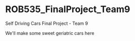 # ROB535_FinalProject_Team9
Self Driving Cars Final Project - Team 9

We'll make some sweet geriatric cars here